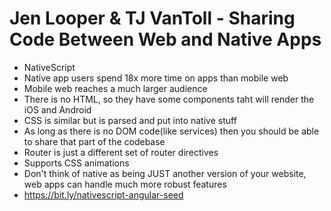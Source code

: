 # Jen Looper & TJ VanToll - Sharing Code Between Web and Native Apps

- NativeScript
- Native app users spend 18x more time on apps than mobile web
- Mobile web reaches a much larger audience
- There is no HTML, so they have some components taht will render the iOS and Android
- CSS is similar but is parsed and put into native stuff
- As long as there is no DOM code(like services) then you should be able to share that part of the codebase
- Router is just a different set of router directives
- Supports CSS animations
- Don't think of native as being JUST another version of your website, web apps can handle much more robust features
- https://bit.ly/nativescript-angular-seed
